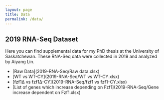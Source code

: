 ```yaml
---
layout: page
title: Data
permalink: /data/
---
```


## 2019 RNA-Seq Dataset

Here you can find supplemental data for my PhD thesis at the University of Saskatchewan. These RNA-Seq data were collected in 2019 and analyzed by Aiyang Lin.

- [Raw Data](2019-RNA-Seq/Raw data.xlsx)
- [WT vs WT-CY](2019-RNA-Seq/WT vs WT-CY.xlsx)
- [fzf1∆ vs fzf1∆-CY](2019-RNA-Seq/fzf1 vs fzf1-CY.xlsx)
- [List of genes which increase depending on Fzf1](2019-RNA-Seq/Gene increase dependent on Fzf1.xlsx)
